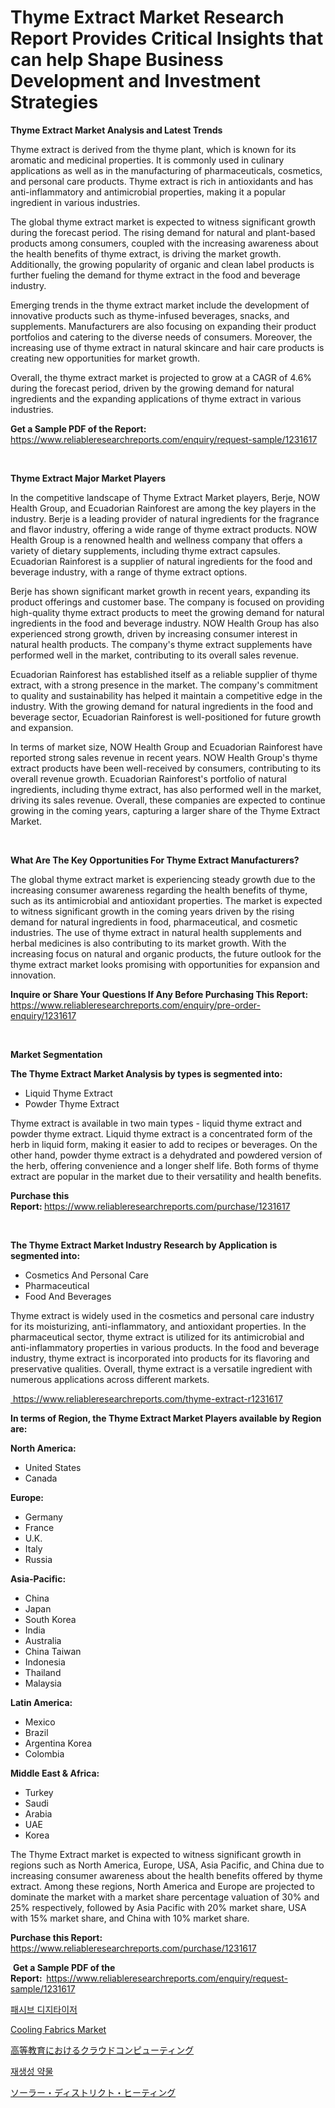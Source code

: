 <p><h1>Thyme Extract Market Research Report Provides Critical Insights that can help Shape Business Development and Investment Strategies</h1></p><p><strong>Thyme Extract Market Analysis and Latest Trends</strong></p>
<p><p>Thyme extract is derived from the thyme plant, which is known for its aromatic and medicinal properties. It is commonly used in culinary applications as well as in the manufacturing of pharmaceuticals, cosmetics, and personal care products. Thyme extract is rich in antioxidants and has anti-inflammatory and antimicrobial properties, making it a popular ingredient in various industries.</p><p>The global thyme extract market is expected to witness significant growth during the forecast period. The rising demand for natural and plant-based products among consumers, coupled with the increasing awareness about the health benefits of thyme extract, is driving the market growth. Additionally, the growing popularity of organic and clean label products is further fueling the demand for thyme extract in the food and beverage industry.</p><p>Emerging trends in the thyme extract market include the development of innovative products such as thyme-infused beverages, snacks, and supplements. Manufacturers are also focusing on expanding their product portfolios and catering to the diverse needs of consumers. Moreover, the increasing use of thyme extract in natural skincare and hair care products is creating new opportunities for market growth.</p><p>Overall, the thyme extract market is projected to grow at a CAGR of 4.6% during the forecast period, driven by the growing demand for natural ingredients and the expanding applications of thyme extract in various industries.</p></p>
<p><strong>Get a Sample PDF of the Report:&nbsp;</strong> <a href="https://www.reliableresearchreports.com/enquiry/request-sample/1231617">https://www.reliableresearchreports.com/enquiry/request-sample/1231617</a></p>
<p>&nbsp;</p>
<p><strong>Thyme Extract Major Market Players</strong></p>
<p><p>In the competitive landscape of Thyme Extract Market players, Berje, NOW Health Group, and Ecuadorian Rainforest are among the key players in the industry. Berje is a leading provider of natural ingredients for the fragrance and flavor industry, offering a wide range of thyme extract products. NOW Health Group is a renowned health and wellness company that offers a variety of dietary supplements, including thyme extract capsules. Ecuadorian Rainforest is a supplier of natural ingredients for the food and beverage industry, with a range of thyme extract options.</p><p>Berje has shown significant market growth in recent years, expanding its product offerings and customer base. The company is focused on providing high-quality thyme extract products to meet the growing demand for natural ingredients in the food and beverage industry. NOW Health Group has also experienced strong growth, driven by increasing consumer interest in natural health products. The company's thyme extract supplements have performed well in the market, contributing to its overall sales revenue.</p><p>Ecuadorian Rainforest has established itself as a reliable supplier of thyme extract, with a strong presence in the market. The company's commitment to quality and sustainability has helped it maintain a competitive edge in the industry. With the growing demand for natural ingredients in the food and beverage sector, Ecuadorian Rainforest is well-positioned for future growth and expansion.</p><p>In terms of market size, NOW Health Group and Ecuadorian Rainforest have reported strong sales revenue in recent years. NOW Health Group's thyme extract products have been well-received by consumers, contributing to its overall revenue growth. Ecuadorian Rainforest's portfolio of natural ingredients, including thyme extract, has also performed well in the market, driving its sales revenue. Overall, these companies are expected to continue growing in the coming years, capturing a larger share of the Thyme Extract Market.</p></p>
<p>&nbsp;</p>
<p><strong>What Are The Key Opportunities For Thyme Extract Manufacturers?</strong></p>
<p><p>The global thyme extract market is experiencing steady growth due to the increasing consumer awareness regarding the health benefits of thyme, such as its antimicrobial and antioxidant properties. The market is expected to witness significant growth in the coming years driven by the rising demand for natural ingredients in food, pharmaceutical, and cosmetic industries. The use of thyme extract in natural health supplements and herbal medicines is also contributing to its market growth. With the increasing focus on natural and organic products, the future outlook for the thyme extract market looks promising with opportunities for expansion and innovation.</p></p>
<p><strong>Inquire or Share Your Questions If Any Before Purchasing This Report:</strong> <a href="https://www.reliableresearchreports.com/enquiry/pre-order-enquiry/1231617">https://www.reliableresearchreports.com/enquiry/pre-order-enquiry/1231617</a></p>
<p>&nbsp;</p>
<p><strong>Market Segmentation</strong></p>
<p><strong>The Thyme Extract Market Analysis by types is segmented into:</strong></p>
<p><ul><li>Liquid Thyme Extract</li><li>Powder Thyme Extract</li></ul></p>
<p><p>Thyme extract is available in two main types - liquid thyme extract and powder thyme extract. Liquid thyme extract is a concentrated form of the herb in liquid form, making it easier to add to recipes or beverages. On the other hand, powder thyme extract is a dehydrated and powdered version of the herb, offering convenience and a longer shelf life. Both forms of thyme extract are popular in the market due to their versatility and health benefits.</p></p>
<p><strong>Purchase this Report:&nbsp;</strong><a href="https://www.reliableresearchreports.com/purchase/1231617">https://www.reliableresearchreports.com/purchase/1231617</a></p>
<p>&nbsp;</p>
<p><strong>The Thyme Extract Market Industry Research by Application is segmented into:</strong></p>
<p><ul><li>Cosmetics And Personal Care</li><li>Pharmaceutical</li><li>Food And Beverages</li></ul></p>
<p><p>Thyme extract is widely used in the cosmetics and personal care industry for its moisturizing, anti-inflammatory, and antioxidant properties. In the pharmaceutical sector, thyme extract is utilized for its antimicrobial and anti-inflammatory properties in various products. In the food and beverage industry, thyme extract is incorporated into products for its flavoring and preservative qualities. Overall, thyme extract is a versatile ingredient with numerous applications across different markets.</p></p>
<p><a href="https://www.reliableresearchreports.com/thyme-extract-r1231617">&nbsp;https://www.reliableresearchreports.com/thyme-extract-r1231617</a></p>
<p><strong>In terms of Region, the Thyme Extract Market Players available by Region are:</strong></p>
<p>
    <p> <strong> North America: </strong>
        <ul>
            <li>United States</li>
            <li>Canada</li>
        </ul>
        </p> 
    <p> <strong> Europe: </strong>
        <ul>
            <li>Germany</li>
            <li>France</li>
            <li>U.K.</li>
            <li>Italy</li>
            <li>Russia</li>
        </ul>
        </p> 
    <p> <strong> Asia-Pacific: </strong>
        <ul>
            <li>China</li>
            <li>Japan</li>
            <li>South Korea</li>
            <li>India</li>
            <li>Australia</li>
            <li>China Taiwan</li>
            <li>Indonesia</li>
            <li>Thailand</li>
            <li>Malaysia</li>
        </ul>
        </p> 
    <p> <strong> Latin America: </strong>
        <ul>
            <li>Mexico</li>
            <li>Brazil</li>
            <li>Argentina Korea</li>
            <li>Colombia</li>
        </ul>
        </p> 
    <p> <strong> Middle East & Africa: </strong>
        <ul>
            <li>Turkey</li>
            <li>Saudi</li>
            <li>Arabia</li>
            <li>UAE</li>
            <li>Korea</li>
        </ul>
    </p>
    </p>
<p><p>The Thyme Extract market is expected to witness significant growth in regions such as North America, Europe, USA, Asia Pacific, and China due to increasing consumer awareness about the health benefits offered by thyme extract. Among these regions, North America and Europe are projected to dominate the market with a market share percentage valuation of 30% and 25% respectively, followed by Asia Pacific with 20% market share, USA with 15% market share, and China with 10% market share.</p></p>
<p><strong>Purchase this Report: </strong><a href="https://www.reliableresearchreports.com/purchase/1231617">https://www.reliableresearchreports.com/purchase/1231617</a></p>
<p>&nbsp;<strong>Get a Sample PDF of the Report:&nbsp;&nbsp;</strong><a href="https://www.reliableresearchreports.com/enquiry/request-sample/1231617">https://www.reliableresearchreports.com/enquiry/request-sample/1231617</a></p>
<p><strong></strong></p>
<p><p><a href="https://github.com/bunxhcci35271755/Market-Research-Report-List-1/blob/main/842480017683.md">패시브 디지타이저</a></p><p><a href="https://issuu.com/reportprime-2/docs/cooling-fabrics-market-size-2030.pptx">Cooling Fabrics Market</a></p><p><a href="https://medium.com/@deontestanton2023/%E9%AB%98%E7%AD%89%E6%95%99%E8%82%B2%E5%B8%82%E5%A0%B4%E3%81%AB%E3%81%8A%E3%81%91%E3%82%8B%E3%82%AF%E3%83%A9%E3%82%A6%E3%83%89%E3%82%B3%E3%83%B3%E3%83%94%E3%83%A5%E3%83%BC%E3%83%86%E3%82%A3%E3%83%B3%E3%82%B0%E3%81%AE%E5%88%86%E6%9E%90%E3%81%A82024%E5%B9%B4%E3%81%8B%E3%82%892031%E5%B9%B4%E3%81%BE%E3%81%A7%E3%81%AE%E4%BA%88%E6%B8%AC-f81584b35768">高等教育におけるクラウドコンピューティング</a></p><p><a href="https://medium.com/@rudyswaniafgwski56664/%EC%9E%AC%EC%83%9D-%EC%9D%98%EC%95%BD%ED%92%88-%EC%8B%9C%EC%9E%A5-%EA%B7%9C%EB%AA%A8%EB%8A%94-%EA%B8%80%EB%A1%9C%EB%B2%8C-%EC%82%B0%EC%97%85%EC%97%90%EC%84%9C-%EC%B5%9C%EC%A0%81%EC%9D%98-%EB%A7%88%EC%BC%80%ED%8C%85-%EC%B1%84%EB%84%90%EC%9D%84-%EB%B3%B4%EC%97%AC%EC%A4%8D%EB%8B%88%EB%8B%A4-cb2e2018a726">재생성 약물</a></p><p><a href="https://github.com/hwbcz413288296/Market-Research-Report-List-1/blob/main/980319318907.md">ソーラー・ディストリクト・ヒーティング</a></p></p>